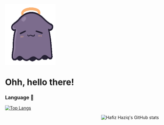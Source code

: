 <img align="center"  height="200" width="165" src="./takodachi.gif" />

# **Ohh, hello there!**

### **Language** 💼

<div align="left">

[![Top Langs](https://github-readme-stats.vercel.app/api/top-langs/?username=hafizhaziq307&layout=compact&theme=midnight_purple)](https://github.com/hafizhaziq307/github-readme-stats)

</div>

<div align="right">

![Hafiz Haziq's GitHub stats](https://github-readme-stats.vercel.app/api?username=hafizhaziq307&count_private=true&show_icons=true&theme=midnight_purple&hide=issues,contribs,prs)

</div>
    
